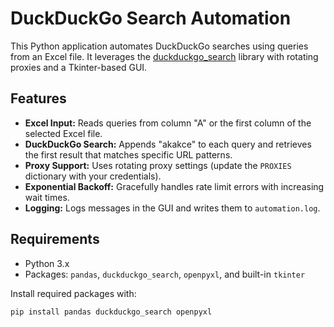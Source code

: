 # DuckDuckGo Search Automation

This Python application automates DuckDuckGo searches using queries from an Excel file. It leverages the [duckduckgo_search](https://pypi.org/project/duckduckgo_search/) library with rotating proxies and a Tkinter-based GUI.

## Features

- **Excel Input:** Reads queries from column "A" or the first column of the selected Excel file.
- **DuckDuckGo Search:** Appends "akakce" to each query and retrieves the first result that matches specific URL patterns.
- **Proxy Support:** Uses rotating proxy settings (update the `PROXIES` dictionary with your credentials).
- **Exponential Backoff:** Gracefully handles rate limit errors with increasing wait times.
- **Logging:** Logs messages in the GUI and writes them to `automation.log`.

## Requirements

- Python 3.x
- Packages: `pandas`, `duckduckgo_search`, `openpyxl`, and built-in `tkinter`

Install required packages with:

```bash
pip install pandas duckduckgo_search openpyxl
